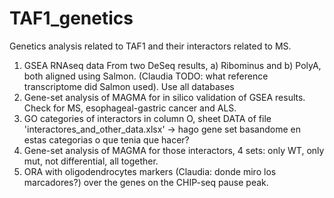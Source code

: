 # TAF1_genetics
Genetics analysis related to TAF1 and their interactors related to MS.
1. GSEA RNAseq data
   From two DeSeq results, a) Ribominus and b) PolyA, both aligned using Salmon. (Claudia TODO: what reference transcriptome did Salmon used).
   Use all databases
2. Gene-set analysis of MAGMA for in silico validation of GSEA results. Check for MS, esophageal-gastric cancer and ALS.
3. GO categories of interactors in column O, sheet DATA of file 'interactores_and_other_data.xlsx' -> hago gene set basandome en estas categorias o que tenia que hacer?
4. Gene-set analysis of MAGMA for those interactors, 4 sets: only WT, only mut, not differential, all together.
5. ORA with oligodendrocytes markers (Claudia: donde miro los marcadores?) over the genes on the CHIP-seq pause peak.
